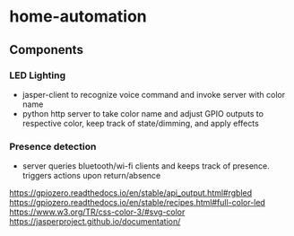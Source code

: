 # home-automation

## Components

### LED Lighting

- jasper-client to recognize voice command and invoke server with color name
- python http server to take color name and adjust GPIO outputs to respective color, keep track of state/dimming, and apply effects

### Presence detection

- server queries bluetooth/wi-fi clients and keeps track of presence. triggers actions upon return/absence

https://gpiozero.readthedocs.io/en/stable/api_output.html#rgbled
https://gpiozero.readthedocs.io/en/stable/recipes.html#full-color-led
https://www.w3.org/TR/css-color-3/#svg-color
https://jasperproject.github.io/documentation/
